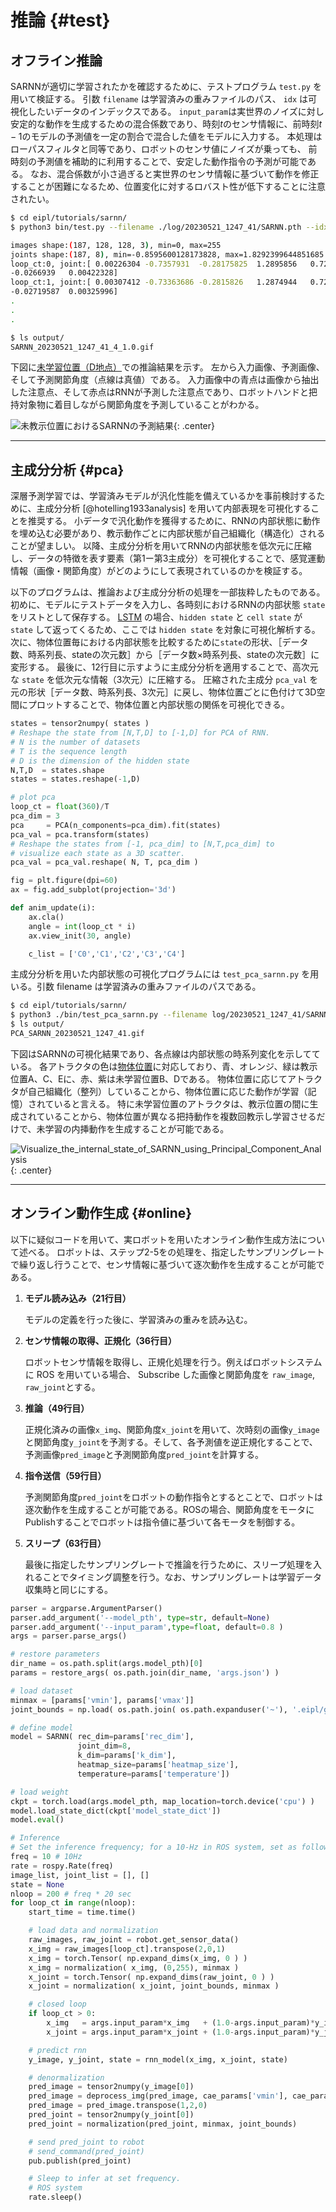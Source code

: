 # 推論 {#test}
<!-- #################################################################################################### -->
## オフライン推論 
SARNNが適切に学習されたかを確認するために、テストプログラム `test.py` を用いて検証する。
引数 `filename` は学習済みの重みファイルのパス、 `idx` は可視化したいデータのインデックスである。
`input_param`は実世界のノイズに対し安定的な動作を生成するための混合係数であり、時刻$t$のセンサ情報に、前時刻$t-1$のモデルの予測値を一定の割合で混合した値をモデルに入力する。
本処理はローパスフィルタと同等であり、ロボットのセンサ値にノイズが乗っても、 前時刻の予測値を補助的に利用することで、安定した動作指令の予測が可能である。
なお、混合係数が小さ過ぎると実世界のセンサ情報に基づいて動作を修正することが困難になるため、位置変化に対するロバスト性が低下することに注意されたい。


```bash
$ cd eipl/tutorials/sarnn/
$ python3 bin/test.py --filename ./log/20230521_1247_41/SARNN.pth --idx 4 --input_param 1.0

images shape:(187, 128, 128, 3), min=0, max=255
joints shape:(187, 8), min=-0.8595600128173828, max=1.8292399644851685
loop_ct:0, joint:[ 0.00226304 -0.7357931  -0.28175825  1.2895856   0.7252841   0.14539993
-0.0266939   0.00422328]
loop_ct:1, joint:[ 0.00307412 -0.73363686 -0.2815826   1.2874944   0.72176594  0.1542334
-0.02719587  0.00325996]
.
.
.

$ ls output/
SARNN_20230521_1247_41_4_1.0.gif
```

下図に[未学習位置（D地点）](../teach/overview.md#task)での推論結果を示す。
左から入力画像、予測画像、そして予測関節角度（点線は真値）である。
入力画像中の青点は画像から抽出した注意点、そして赤点はRNNが予測した注意点であり、ロボットハンドと把持対象物に着目しながら関節角度を予測していることがわかる。

![未教示位置におけるSARNNの予測結果](img/sarnn-rt_4.webp){: .center}



<!-- #################################################################################################### -->
----
## 主成分分析 {#pca}
深層予測学習では、学習済みモデルが汎化性能を備えているかを事前検討するために、主成分分析 [@hotelling1933analysis] を用いて内部表現を可視化することを推奨する。
小データで汎化動作を獲得するために、RNNの内部状態に動作を埋め込む必要があり、教示動作ごとに内部状態が自己組織化（構造化）されることが望ましい。
以降、主成分分析を用いてRNNの内部状態を低次元に圧縮し、データの特徴を表す要素（第1ー第3主成分）を可視化することで、感覚運動情報（画像・関節角度）がどのようにして表現されているのかを検証する。

以下のプログラムは、推論および主成分分析の処理を一部抜粋したものである。
初めに、モデルにテストデータを入力し、各時刻におけるRNNの内部状態 `state` をリストとして保存する。
[LSTM](https://pytorch.org/docs/stable/generated/torch.nn.LSTM.html) の場合、`hidden state` と `cell state` が `state` して返ってくるため、ここでは `hidden state` を対象に可視化解析する。
次に、物体位置毎における内部状態を比較するために`state`の形状、［データ数、時系列長、stateの次元数］から［データ数×時系列長、stateの次元数］に変形する。
最後に、12行目に示すように主成分分析を適用することで、高次元な `state` を低次元な情報（3次元）に圧縮する。
圧縮された主成分 `pca_val` を元の形状［データ数、時系列長、3次元］に戻し、物体位置ごとに色付けて3D空間にプロットすることで、物体位置と内部状態の関係を可視化できる。

```python title="<a href=https://github.com/ogata-lab/eipl/blob/master/eipl/tutorials/sarnn/bin/test_pca_sarnn.py>[SOURCE] test_pca_rnn.py</a>" linenums="1" hl_lines="12"
states = tensor2numpy( states )
# Reshape the state from [N,T,D] to [-1,D] for PCA of RNN.
# N is the number of datasets
# T is the sequence length
# D is the dimension of the hidden state
N,T,D  = states.shape
states = states.reshape(-1,D)

# plot pca
loop_ct = float(360)/T
pca_dim = 3
pca     = PCA(n_components=pca_dim).fit(states)
pca_val = pca.transform(states)
# Reshape the states from [-1, pca_dim] to [N,T,pca_dim] to
# visualize each state as a 3D scatter.
pca_val = pca_val.reshape( N, T, pca_dim )

fig = plt.figure(dpi=60)
ax = fig.add_subplot(projection='3d')

def anim_update(i):
    ax.cla()
    angle = int(loop_ct * i)
    ax.view_init(30, angle)

    c_list = ['C0','C1','C2','C3','C4']
```



主成分分析を用いた内部状態の可視化プログラムには `test_pca_sarnn.py` を用いる。引数 filename は学習済みの重みファイルのパスである。

```bash
$ cd eipl/tutorials/sarnn/
$ python3 ./bin/test_pca_sarnn.py --filename log/20230521_1247_41/SARNN.pth
$ ls output/
PCA_SARNN_20230521_1247_41.gif
```

下図はSARNNの可視化結果であり、各点線は内部状態の時系列変化を示してている。
各アトラクタの色は[物体位置](../teach/overview.md#task)に対応しており、青、オレンジ、緑は教示位置A、C、Eに、赤、紫は未学習位置B、Dである。
物体位置に応じてアトラクタが自己組織化（整列）していることから、物体位置に応じた動作が学習（記憶）されていると言える。
特に未学習位置のアトラクタは、教示位置の間に生成されていることから、物体位置が異なる把持動作を複数回教示し学習させるだけで、未学習の内挿動作を生成することが可能である。


![Visualize_the_internal_state_of_SARNN_using_Principal_Component_Analysis](img/sarnn_pca.webp){: .center}



<!-- #################################################################################################### -->
----
## オンライン動作生成 {#online}
以下に疑似コードを用いて、実ロボットを用いたオンライン動作生成方法について述べる。
ロボットは、ステップ2-5をの処理を、指定したサンプリングレートで繰り返し行うことで、センサ情報に基づいて逐次動作を生成することが可能である。

1. **モデル読み込み（21行目）**

    モデルの定義を行った後に、学習済みの重みを読み込む。

2. **センサ情報の取得、正規化（36行目）**

    ロボットセンサ情報を取得し、正規化処理を行う。例えばロボットシステムに ROS を用いている場合、 Subscribe した画像と関節角度を `raw_image`, `raw_joint`とする。 

3. **推論（49行目）**

    正規化済みの画像`x_img`、関節角度`x_joint`を用いて、次時刻の画像`y_image`と関節角度`y_joint`を予測する。そして、各予測値を逆正規化することで、予測画像`pred_image`と予測関節角度`pred_joint`を計算する。
    

4. **指令送信（59行目）**

    予測関節角度`pred_joint`をロボットの動作指令とするとことで、ロボットは逐次動作を生成することが可能である。ROSの場合、関節角度をモータにPublishすることでロボットは指令値に基づいて各モータを制御する。


5. **スリープ（63行目）**

    最後に指定したサンプリングレートで推論を行うために、スリープ処理を入れることでタイミング調整を行う。なお、サンプリングレートは学習データ収集時と同じにする。


```python title="online.py" linenums="1" hl_lines="21-24 36-42 49-50 59-61 63-65"
parser = argparse.ArgumentParser()
parser.add_argument('--model_pth', type=str, default=None)
parser.add_argument('--input_param',type=float, default=0.8 )
args = parser.parse_args()

# restore parameters
dir_name = os.path.split(args.model_pth)[0]
params = restore_args( os.path.join(dir_name, 'args.json') )

# load dataset
minmax = [params['vmin'], params['vmax']]
joint_bounds = np.load( os.path.join( os.path.expanduser('~'), '.eipl/grasp_bottle/joint_bounds.npy') )

# define model
model = SARNN( rec_dim=params['rec_dim'],
               joint_dim=8,
               k_dim=params['k_dim'],
               heatmap_size=params['heatmap_size'],
               temperature=params['temperature'])

# load weight
ckpt = torch.load(args.model_pth, map_location=torch.device('cpu') )
model.load_state_dict(ckpt['model_state_dict'])
model.eval()

# Inference
# Set the inference frequency; for a 10-Hz in ROS system, set as follows.
freq = 10 # 10Hz
rate = rospy.Rate(freq)
image_list, joint_list = [], []
state = None
nloop = 200 # freq * 20 sec
for loop_ct in range(nloop):
    start_time = time.time()

    # load data and normalization
    raw_images, raw_joint = robot.get_sensor_data()
    x_img = raw_images[loop_ct].transpose(2,0,1)
    x_img = torch.Tensor( np.expand_dims(x_img, 0 ) )
    x_img = normalization( x_img, (0,255), minmax )
    x_joint = torch.Tensor( np.expand_dims(raw_joint, 0 ) )
    x_joint = normalization( x_joint, joint_bounds, minmax )

    # closed loop
    if loop_ct > 0:
        x_img   = args.input_param*x_img   + (1.0-args.input_param)*y_image
        x_joint = args.input_param*x_joint + (1.0-args.input_param)*y_joint

    # predict rnn
    y_image, y_joint, state = rnn_model(x_img, x_joint, state)

    # denormalization
    pred_image = tensor2numpy(y_image[0])
    pred_image = deprocess_img(pred_image, cae_params['vmin'], cae_params['vmax'])
    pred_image = pred_image.transpose(1,2,0)
    pred_joint = tensor2numpy(y_joint[0])
    pred_joint = normalization(pred_joint, minmax, joint_bounds)

    # send pred_joint to robot
    # send_command(pred_joint)
    pub.publish(pred_joint)

    # Sleep to infer at set frequency.
    # ROS system
    rate.sleep()
```
